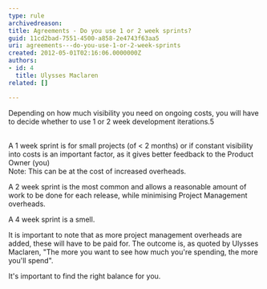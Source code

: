 ```yaml
---
type: rule
archivedreason: 
title: Agreements - Do you use 1 or 2 week sprints?
guid: 11cd2bad-7551-4500-a858-2e4743f63aa5
uri: agreements---do-you-use-1-or-2-week-sprints
created: 2012-05-01T02:16:06.0000000Z
authors:
- id: 4
  title: Ulysses Maclaren
related: []

---
```



Depending on how much visibility you need on ongoing costs, you will have to decide whether to use 1 or 2 week development iterations.5
<br><excerpt class='endintro'></excerpt><br>
<p>​A 1 week sprint is for small projects (of &lt; 2 months) or if constant visibility into costs is an important factor, as it gives better feedback to the Product Owner (you)<br>Note&#58; This can be at the cost of increased overheads.</p>
<p>A 2 week sprint is the most common and allows a reasonable amount of work to be done for each release, while minimising Project Management overheads. </p>
<p>A 4 week sprint is a smell.</p>
<p>It is important to note that as more project management overheads are added, these will have to be paid for. The outcome is, as quoted by Ulysses Maclaren,&#160;&quot;The more you want to see how much you're spending, the more you'll spend&quot;. </p>
<p>It's important to find the right balance for you.<br></p>


